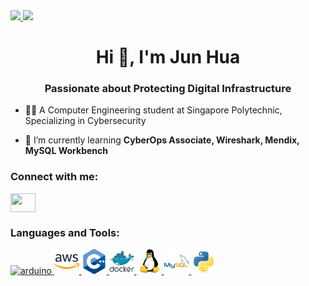 

  <a href="https://linkedin.com/in/jun-hua-lee" target="_blank">
    <img src="https://img.shields.io/badge/LinkedIn-0077B5?style=for-the-badge&logo=linkedin&logoColor=white" target="_blank" />
  </a>
  <a href="https://jun-hua-lee.github.io" target="_blank">
     <img src="https://img.shields.io/badge/Portfolio-06402B?style=for-the-badge&logo=googledocs&logoColor=white" target="_blank" />
  </a>





<h1 align="center">Hi 👋, I'm Jun Hua</h1>
<h3 align="center">Passionate about Protecting Digital Infrastructure</h3>

- 👨‍💻 A Computer Engineering student at Singapore Polytechnic, Specializing in Cybersecurity

- 🌱 I’m currently learning **CyberOps Associate, Wireshark, Mendix, MySQL Workbench**

<h3 align="left">Connect with me:</h3>
<p align="left">
<a href="https://linkedin.com/in/jun-hua-lee" target="blank"><img align="center" src="https://skillicons.dev/icons?i=linkedin" height="30" width="40" /></a>
</p>


<h3 align="left">Languages and Tools:</h3>
<p align="left"> <a href="https://www.arduino.cc/" target="_blank" rel="noreferrer"> <img src="https://cdn.worldvectorlogo.com/logos/arduino-1.svg" alt="arduino" width="40" height="40"/> </a> <a href="https://aws.amazon.com" target="_blank" rel="noreferrer"> <img src="https://raw.githubusercontent.com/devicons/devicon/master/icons/amazonwebservices/amazonwebservices-original-wordmark.svg" alt="aws" width="40" height="40"/> </a> <a href="https://www.w3schools.com/cpp/" target="_blank" rel="noreferrer"> <img src="https://raw.githubusercontent.com/devicons/devicon/master/icons/cplusplus/cplusplus-original.svg" alt="cplusplus" width="40" height="40"/> </a> <a href="https://www.docker.com/" target="_blank" rel="noreferrer"> <img src="https://raw.githubusercontent.com/devicons/devicon/master/icons/docker/docker-original-wordmark.svg" alt="docker" width="40" height="40"/> </a> <a href="https://www.linux.org/" target="_blank" rel="noreferrer"> <img src="https://raw.githubusercontent.com/devicons/devicon/master/icons/linux/linux-original.svg" alt="linux" width="40" height="40"/> </a> <a href="https://www.mysql.com/" target="_blank" rel="noreferrer"> <img src="https://raw.githubusercontent.com/devicons/devicon/master/icons/mysql/mysql-original-wordmark.svg" alt="mysql" width="40" height="40"/> </a> <a href="https://www.python.org" target="_blank" rel="noreferrer"> <img src="https://raw.githubusercontent.com/devicons/devicon/master/icons/python/python-original.svg" alt="python" width="40" height="40"/> </a> </p>

